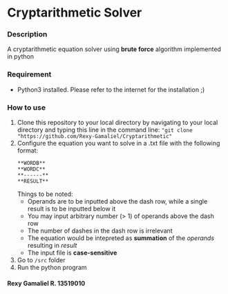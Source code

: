 # Cryptarithmetic Solver

### Description
A cryptarithmetic equation solver using **brute force** algorithm implemented in python

### Requirement
* Python3 installed. Please refer to the internet for the installation ;)

### How to use
1. Clone this repository to your local directory by navigating to your local directory and typing this line in the command line:
    `"git clone "https://github.com/Rexy-Gamaliel/Cryptarithmetic"`
2. Configure the equation you want to solve in a .txt file with the following format:
   ```**WORDA**
   **WORDB**
   **WORDC**
   **------**
   **RESULT**
   ```
   Things to be noted:
   * Operands are to be inputted above the dash row, while a single result is to be inputted below it
   * You may input arbitrary number (> 1) of operands above the dash row
   * The number of dashes in the dash row is irrelevant
   * The equation would be intepreted as **summation** of the *operands* resulting in *result*
   * The input file is **case-sensitive**
3. Go to `/src` folder
4. Run the python program


#### Rexy Gamaliel R. 13519010
